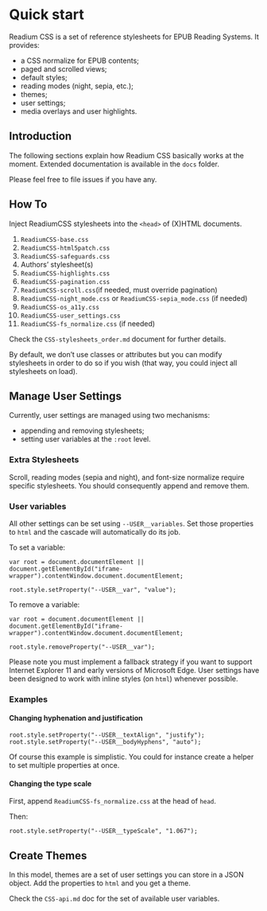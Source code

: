 # Quick start

Readium CSS is a set of reference stylesheets for EPUB Reading Systems. It provides: 

- a CSS normalize for EPUB contents;
- paged and scrolled views;
- default styles;
- reading modes (night, sepia, etc.);
- themes;
- user settings;
- media overlays and user highlights.

## Introduction

The following sections explain how Readium CSS basically works at the moment. Extended documentation is available in the `docs` folder.

Please feel free to file issues if you have any.

## How To

Inject ReadiumCSS stylesheets into the `<head>` of (X)HTML documents. 

1. `ReadiumCSS-base.css`
2. `ReadiumCSS-html5patch.css`
3. `ReadiumCSS-safeguards.css`
4. Authors’ stylesheet(s)
5. `ReadiumCSS-highlights.css`
6. `ReadiumCSS-pagination.css`
7. `ReadiumCSS-scroll.css`(if needed, must override pagination)
8. `ReadiumCSS-night_mode.css` or `ReadiumCSS-sepia_mode.css` (if needed)
9. `ReadiumCSS-os_a11y.css`
10. `ReadiumCSS-user_settings.css`
11. `ReadiumCSS-fs_normalize.css` (if needed)

Check the `CSS-stylesheets_order.md` document for further details.

By default, we don’t use classes or attributes but you can modify stylesheets in order to do so if you wish (that way, you could inject all stylesheets on load).

## Manage User Settings

Currently, user settings are managed using two mechanisms: 

- appending and removing stylesheets;
- setting user variables at the `:root` level.

### Extra Stylesheets

Scroll, reading modes (sepia and night), and font-size normalize require specific stylesheets. You should consequently append and remove them.

### User variables

All other settings can be set using `--USER__variables`. Set those properties to `html` and the cascade will automatically do its job.

To set a variable:

```
var root = document.documentElement || document.getElementById("iframe-wrapper").contentWindow.document.documentElement; 

root.style.setProperty("--USER__var", "value");
```

To remove a variable:

```
var root = document.documentElement || document.getElementById("iframe-wrapper").contentWindow.document.documentElement; 

root.style.removeProperty("--USER__var");
```

Please note you must implement a fallback strategy if you want to support Internet Explorer 11 and early versions of Microsoft Edge. User settings have been designed to work with inline styles (on `html`) whenever possible.

### Examples

#### Changing hyphenation and justification

```
root.style.setProperty("--USER__textAlign", "justify");
root.style.setProperty("--USER__bodyHyphens", "auto");
```

Of course this example is simplistic. You could for instance create a helper to set multiple properties at once.

#### Changing the type scale 

First, append `ReadiumCSS-fs_normalize.css` at the head of `head`.

Then:

```
root.style.setProperty("--USER__typeScale", "1.067");
```

## Create Themes

In this model, themes are a set of user settings you can store in a JSON object. Add the properties to `html` and you get a theme.

Check the `CSS-api.md` doc for the set of available user variables.